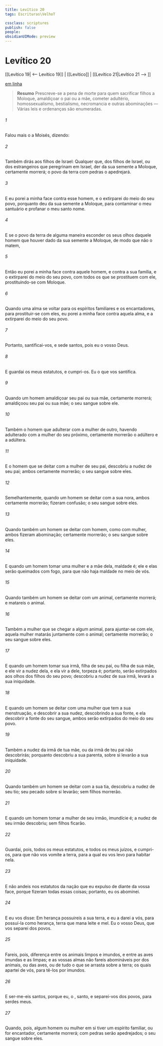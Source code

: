 ```yaml
---
title: Levítico 20
tags: Escrituras\VelhoT

cssclass: scriptures
publish: false
people:
obsidianUIMode: preview
---
```


# Levítico 20
[[Levítico 19| <-- Levítico 19]] | [[Levítico]] | [[Levítico 21|Levítico 21 --> ]]

[em linha](https://churchofjesuschrist.org/study/scriptures/ot/lev/20?lang=por)

> __Resumo__
Prescreve-se a pena de morte para quem sacrificar filhos a Moloque, amaldiçoar o pai ou a mãe, cometer adultério, homossexualismo, bestialismo, necromancia e outras abominações — Várias leis e ordenanças são enumeradas.

###### 1 
Falou mais o  a Moisés, dizendo:

###### 2 
Também dirás aos filhos de Israel: Qualquer que, dos filhos de Israel, ou dos estrangeiros que peregrinam em Israel, der da sua semente a Moloque, certamente morrerá; o povo da terra com pedras o apedrejará.

###### 3 
E eu porei a minha face contra esse homem, e o extirparei do meio do seu povo, porquanto deu da sua semente a Moloque, para contaminar o meu santuário e profanar o meu santo nome.

###### 4 
E se o povo da terra de alguma maneira esconder os seus olhos daquele homem que houver dado da sua semente a Moloque, de modo que não o matem,

###### 5 
Então eu porei a minha face contra aquele homem, e contra a sua família, e o extirparei do meio do seu povo, com todos os que se prostituem com ele, prostituindo-se com Moloque.

###### 6 
Quando uma alma se voltar para os espíritos familiares e os encantadores, para prostituir-se com eles, eu porei a minha face contra aquela alma, e a extirparei do meio do seu povo.

###### 7 
Portanto, santificai-vos, e sede santos, pois eu  o  vosso Deus.

###### 8 
E guardai os meus estatutos, e cumpri-os. Eu  o  que vos santifica.

###### 9 
Quando um homem amaldiçoar seu pai ou sua mãe, certamente morrerá; amaldiçoou seu pai ou sua mãe; o seu sangue  sobre ele.

###### 10 
Também o homem que adulterar com a mulher de outro, havendo adulterado com a mulher do seu próximo, certamente morrerão o adúltero e a adúltera.

###### 11 
E o homem que se deitar com a mulher de seu pai, descobriu a nudez de seu pai; ambos certamente morrerão; o seu sangue  sobre eles.

###### 12 
Semelhantemente, quando um homem se deitar com a sua nora, ambos certamente morrerão; fizeram confusão; o seu sangue  sobre eles.

###### 13 
Quando também um homem se deitar com  homem, como com mulher, ambos fizeram abominação; certamente morrerão; o seu sangue  sobre eles.

###### 14 
E quando um homem tomar uma mulher e a mãe dela, maldade é; ele e elas serão queimados com fogo, para que não haja maldade no meio de vós.

###### 15 
Quando também um homem se deitar com um animal, certamente morrerá; e matareis o animal.

###### 16 
Também a mulher que se chegar a algum animal, para ajuntar-se com ele, aquela mulher matarás juntamente com o animal; certamente morrerão; o seu sangue  sobre eles.

###### 17 
E quando um homem tomar sua irmã, filha de seu pai, ou filha de sua mãe, e ele vir a nudez dela, e ela vir a dele, torpeza é; portanto, serão extirpados aos olhos dos filhos do seu povo; descobriu a nudez de sua irmã, levará  a sua iniquidade.

###### 18 
E quando um homem se deitar com uma mulher que tem a sua menstruação, e descobrir a sua nudez, descobrindo a sua fonte, e ela descobrir a fonte do seu sangue, ambos serão extirpados do meio do seu povo.

###### 19 
Também a nudez da irmã de tua mãe, ou da irmã de teu pai não descobrirás; porquanto descobriu a sua parenta, sobre si levarão a sua iniquidade.

###### 20 
Quando também um homem se deitar com a sua tia, descobriu a nudez de seu tio; seu pecado sobre si levarão; sem filhos morrerão.

###### 21 
E quando um homem tomar a mulher de seu irmão, imundície é; a nudez de seu irmão descobriu; sem filhos ficarão.

###### 22 
Guardai, pois, todos os meus estatutos, e todos os meus juízos, e cumpri-os, para que não vos vomite a terra, para a qual eu vos levo para habitar nela.

###### 23 
E não andeis nos estatutos da nação que eu expulso de diante da vossa face, porque fizeram todas essas coisas; portanto, eu os abominei.

###### 24 
E eu vos disse: Em herança possuireis a sua terra, e eu a darei a vós, para possuí-la como herança, terra que mana leite e mel. Eu  o  vosso Deus, que vos separei dos povos.

###### 25 
Fareis, pois, diferença entre os animais limpos e imundos, e entre as aves imundas e as limpas; e as vossas almas não fareis abomináveis por  dos animais, ou das aves, ou de tudo o que se arrasta sobre a terra; os quais apartei de vós, para tê-los por imundos.

###### 26 
E ser-me-eis santos, porque eu, o ,  santo, e separei-vos dos povos, para serdes meus.

###### 27 
Quando, pois, algum homem ou mulher em si tiver um espírito familiar, ou for encantador, certamente morrerá; com pedras serão apedrejados; o seu sangue  sobre eles.

